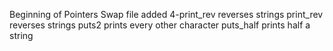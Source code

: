Beginning of Pointers
Swap file added
4-print_rev reverses strings
print_rev reverses strings
puts2 prints every other character
puts_half prints half a string
